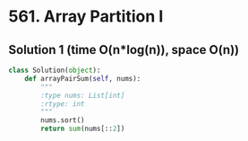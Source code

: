 # 561. Array Partition I

## Solution 1 (time O(n*log(n)), space O(n))

```python
class Solution(object):
    def arrayPairSum(self, nums):
        """
        :type nums: List[int]
        :rtype: int
        """
        nums.sort()
        return sum(nums[::2])
```
